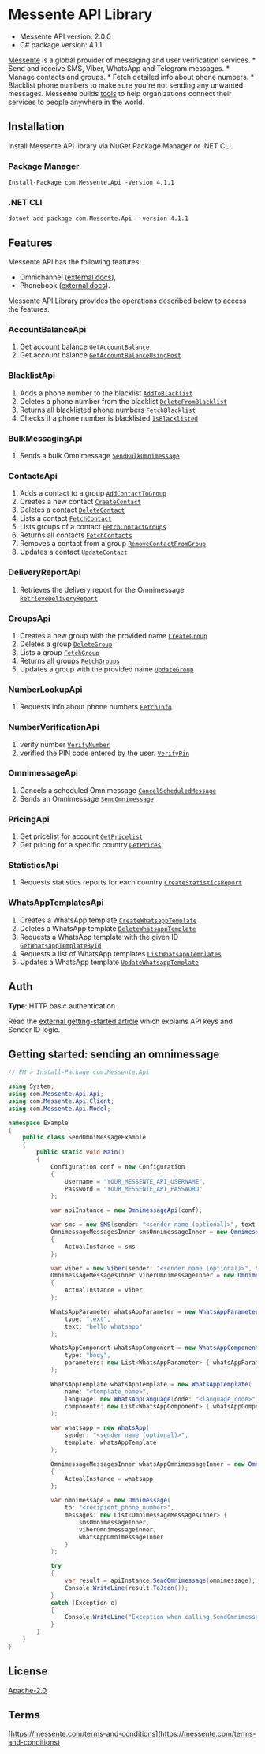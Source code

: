 # Messente API Library

- Messente API version: 2.0.0
- C# package version: 4.1.1

[Messente](https://messente.com) is a global provider of messaging and user verification services.  * Send and receive SMS, Viber, WhatsApp and Telegram messages. * Manage contacts and groups. * Fetch detailed info about phone numbers. * Blacklist phone numbers to make sure you&#39;re not sending any unwanted messages.  Messente builds [tools](https://messente.com/documentation) to help organizations connect their services to people anywhere in the world.

## Installation

Install Messente API library via NuGet Package Manager or .NET CLI.

### Package Manager

`Install-Package com.Messente.Api -Version 4.1.1`

### .NET CLI

`dotnet add package com.Messente.Api --version 4.1.1`

## Features

Messente API has the following features:

- Omnichannel ([external docs](https://messente.com/documentation/omnichannel-api)),
- Phonebook ([external docs](https://messente.com/documentation/phonebook-api)).

Messente API Library provides the operations described below to access the features.

### AccountBalanceApi

1. Get account balance [`GetAccountBalance`](docs/AccountBalanceApi.md#getaccountbalance)
1. Get account balance [`GetAccountBalanceUsingPost`](docs/AccountBalanceApi.md#getaccountbalanceusingpost)

### BlacklistApi

1. Adds a phone number to the blacklist [`AddToBlacklist`](docs/BlacklistApi.md#addtoblacklist)
1. Deletes a phone number from the blacklist [`DeleteFromBlacklist`](docs/BlacklistApi.md#deletefromblacklist)
1. Returns all blacklisted phone numbers [`FetchBlacklist`](docs/BlacklistApi.md#fetchblacklist)
1. Checks if a phone number is blacklisted [`IsBlacklisted`](docs/BlacklistApi.md#isblacklisted)

### BulkMessagingApi

1. Sends a bulk Omnimessage [`SendBulkOmnimessage`](docs/BulkMessagingApi.md#sendbulkomnimessage)

### ContactsApi

1. Adds a contact to a group [`AddContactToGroup`](docs/ContactsApi.md#addcontacttogroup)
1. Creates a new contact [`CreateContact`](docs/ContactsApi.md#createcontact)
1. Deletes a contact [`DeleteContact`](docs/ContactsApi.md#deletecontact)
1. Lists a contact [`FetchContact`](docs/ContactsApi.md#fetchcontact)
1. Lists groups of a contact [`FetchContactGroups`](docs/ContactsApi.md#fetchcontactgroups)
1. Returns all contacts [`FetchContacts`](docs/ContactsApi.md#fetchcontacts)
1. Removes a contact from a group [`RemoveContactFromGroup`](docs/ContactsApi.md#removecontactfromgroup)
1. Updates a contact [`UpdateContact`](docs/ContactsApi.md#updatecontact)

### DeliveryReportApi

1. Retrieves the delivery report for the Omnimessage [`RetrieveDeliveryReport`](docs/DeliveryReportApi.md#retrievedeliveryreport)

### GroupsApi

1. Creates a new group with the provided name [`CreateGroup`](docs/GroupsApi.md#creategroup)
1. Deletes a group [`DeleteGroup`](docs/GroupsApi.md#deletegroup)
1. Lists a group [`FetchGroup`](docs/GroupsApi.md#fetchgroup)
1. Returns all groups [`FetchGroups`](docs/GroupsApi.md#fetchgroups)
1. Updates a group with the provided name [`UpdateGroup`](docs/GroupsApi.md#updategroup)

### NumberLookupApi

1. Requests info about phone numbers [`FetchInfo`](docs/NumberLookupApi.md#fetchinfo)

### NumberVerificationApi

1. verify number [`VerifyNumber`](docs/NumberVerificationApi.md#verifynumber)
1. verified the PIN code entered by the user. [`VerifyPin`](docs/NumberVerificationApi.md#verifypin)

### OmnimessageApi

1. Cancels a scheduled Omnimessage [`CancelScheduledMessage`](docs/OmnimessageApi.md#cancelscheduledmessage)
1. Sends an Omnimessage [`SendOmnimessage`](docs/OmnimessageApi.md#sendomnimessage)

### PricingApi

1. Get pricelist for account [`GetPricelist`](docs/PricingApi.md#getpricelist)
1. Get pricing for a specific country [`GetPrices`](docs/PricingApi.md#getprices)

### StatisticsApi

1. Requests statistics reports for each country [`CreateStatisticsReport`](docs/StatisticsApi.md#createstatisticsreport)

### WhatsAppTemplatesApi

1. Creates a WhatsApp template [`CreateWhatsappTemplate`](docs/WhatsAppTemplatesApi.md#createwhatsapptemplate)
1. Deletes a WhatsApp template [`DeleteWhatsappTemplate`](docs/WhatsAppTemplatesApi.md#deletewhatsapptemplate)
1. Requests a WhatsApp template with the given ID [`GetWhatsappTemplateById`](docs/WhatsAppTemplatesApi.md#getwhatsapptemplatebyid)
1. Requests a list of WhatsApp templates [`ListWhatsappTemplates`](docs/WhatsAppTemplatesApi.md#listwhatsapptemplates)
1. Updates a WhatsApp template [`UpdateWhatsappTemplate`](docs/WhatsAppTemplatesApi.md#updatewhatsapptemplate)

## Auth

**Type**: HTTP basic authentication

Read the [external getting-started article](https://messente.com/documentation/getting-started) which explains API keys and Sender ID logic.

## Getting started: sending an omnimessage

```cs
// PM > Install-Package com.Messente.Api

using System;
using com.Messente.Api.Api;
using com.Messente.Api.Client;
using com.Messente.Api.Model;

namespace Example
{
    public class SendOmniMessageExample
    {
        public static void Main()
        {
            Configuration conf = new Configuration
            {
                Username = "YOUR_MESSENTE_API_USERNAME",
                Password = "YOUR_MESSENTE_API_PASSWORD"
            };

            var apiInstance = new OmnimessageApi(conf);

            var sms = new SMS(sender: "<sender name (optional)>", text: "Hello SMS!");
            OmnimessageMessagesInner smsOmnimessageInner = new OmnimessageMessagesInner(sms)
            {
                ActualInstance = sms
            };

            var viber = new Viber(sender: "<sender name (optional)>", text: "Hello viber!");
            OmnimessageMessagesInner viberOmnimessageInner = new OmnimessageMessagesInner(viber)
            {
                ActualInstance = viber
            };

            WhatsAppParameter whatsAppParameter = new WhatsAppParameter(
                type: "text",
                text: "hello whatsapp"
            );

            WhatsAppComponent whatsAppComponent = new WhatsAppComponent(
                type: "body",
                parameters: new List<WhatsAppParameter> { whatsAppParameter }
            );

            WhatsAppTemplate whatsAppTemplate = new WhatsAppTemplate(
                name: "<template_name>",
                language: new WhatsAppLanguage(code: "<language_code>"),
                components: new List<WhatsAppComponent> { whatsAppComponent }
            );

            var whatsapp = new WhatsApp(
                sender: "<sender name (optional)>",
                template: whatsAppTemplate
            );

            OmnimessageMessagesInner whatsAppOmnimessageInner = new OmnimessageMessagesInner(whatsapp)
            {
                ActualInstance = whatsapp
            };

            var omnimessage = new Omnimessage(
                to: "<recipient_phone_number>",
                messages: new List<OmnimessageMessagesInner> {
                    smsOmnimessageInner,
                    viberOmnimessageInner,
                    whatsAppOmnimessageInner
                }
            );

            try
            {
                var result = apiInstance.SendOmnimessage(omnimessage);
                Console.WriteLine(result.ToJson());
            }
            catch (Exception e)
            {
                Console.WriteLine("Exception when calling SendOmnimessage: " + e.Message);
            }
        }
    }
}

```

## License

[Apache-2.0](http://www.apache.org/licenses/LICENSE-2.0.html)

## Terms

[https://messente.com/terms-and-conditions](https://messente.com/terms-and-conditions)
